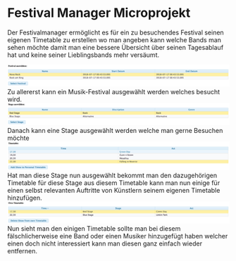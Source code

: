 <h1>Festival Manager Microprojekt</h1>
Der Festivalmanager ermöglicht es für ein zu besuchendes Festival seinen eigenen Timetable zu erstellen wo man angeben kann welche Bands man sehen möchte damit man eine bessere Übersicht über seinen Tagesablauf hat und keine seiner Lieblingsbands mehr versäumt.

![alt text](first.png "")
Zu allererst kann ein Musik-Festival ausgewählt werden welches besucht wird.
![alt text](second.png "")
Danach kann eine Stage ausgewählt werden welche man gerne Besuchen möchte
![alt text](third.png "")
Hat man diese Stage nun ausgewählt bekommt man den dazugehörigen Timetable für diese Stage aus diesem Timetable kann man nun einige für einen selbst relevanten Auftritte von Künstlern seinem eigenen Timetable hinzufügen.
![alt text](fourth.png "")
Nun sieht man den einigen Timetable sollte man bei diesem fälschlicherweise eine Band oder einen Musiker hinzugefügt haben welcher einen doch nicht interessiert kann man diesen ganz einfach wieder entfernen.